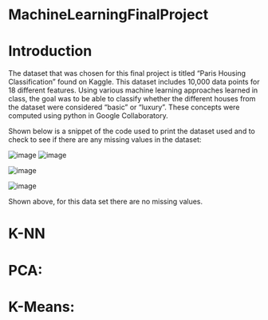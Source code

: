 # MachineLearningFinalProject
# Introduction 
The dataset that was chosen for this final project is titled “Paris Housing Classification” found on Kaggle. This dataset includes 10,000 data points for 18 different features. Using various machine learning approaches learned in class, the goal was to be able to classify whether the different houses from the dataset were considered “basic” or “luxury”. These concepts were computed using python in Google Collaboratory.

Shown below is a snippet of the code used to print the dataset used and to check to see if there are any missing values in the dataset: 

![image](https://github.com/rauschjatwit/MachineLearningFinalProject/assets/71090844/43547d23-f300-41e3-818a-f1ed19cf243b)
![image](https://github.com/rauschjatwit/MachineLearningFinalProject/assets/71090844/796c33fd-3507-499e-801a-9b287c372036)

![image](https://github.com/rauschjatwit/MachineLearningFinalProject/assets/71090844/f70acfaf-fdfb-4255-a314-9393099fa5ab)

![image](https://github.com/rauschjatwit/MachineLearningFinalProject/assets/71090844/443178fa-d7b3-452e-9588-821609f84065)

Shown above, for this data set there are no missing values. 
# K-NN
# PCA:
# K-Means:
